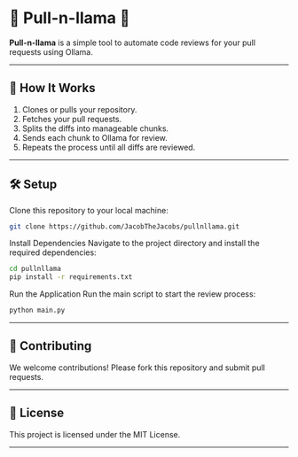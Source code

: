 # 🚀 Pull-n-llama 🦙

**Pull-n-llama** is a simple tool to automate code reviews for your pull requests using Ollama.

---

## 🎯 How It Works

1. Clones or pulls your repository.
2. Fetches your pull requests.
3. Splits the diffs into manageable chunks.
4. Sends each chunk to Ollama for review.
5. Repeats the process until all diffs are reviewed.

---

## 🛠️ Setup

Clone this repository to your local machine:
```bash
git clone https://github.com/JacobTheJacobs/pullnllama.git
```
Install Dependencies
Navigate to the project directory and install the required dependencies:
```bash
cd pullnllama
pip install -r requirements.txt
```
Run the Application
Run the main script to start the review process:
```bash
python main.py
```
---

##  👥 Contributing
We welcome contributions! Please fork this repository and submit pull requests.

---
## 📄 License

This project is licensed under the MIT License.

---
